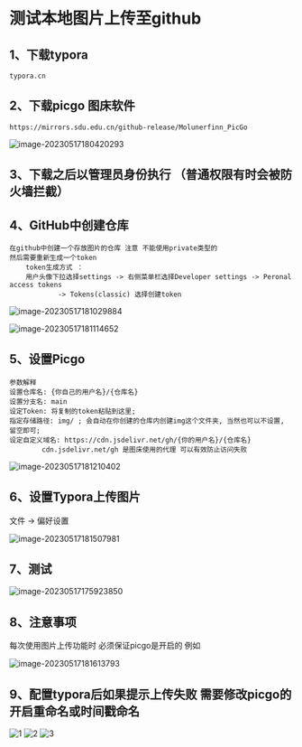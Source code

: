 # 测试本地图片上传至github

## 1、下载typora 

```
typora.cn
```

## 2、下载picgo 图床软件

```
https://mirrors.sdu.edu.cn/github-release/Molunerfinn_PicGo
```

![image-20230517180420293](https://cdn.jsdelivr.net/gh/etjava/TyporaPIC/img/image-20230517180420293.png)

## 3、下载之后以管理员身份执行 （普通权限有时会被防火墙拦截）



## 4、GitHub中创建仓库

```
在github中创建一个存放图片的仓库 注意 不能使用private类型的
然后需要重新生成一个token
	token生成方式 ： 
	用户头像下拉选择settings -> 右侧菜单栏选择Developer settings -> Peronal access tokens
			-> Tokens(classic) 选择创建token
```

![image-20230517181029884](https://cdn.jsdelivr.net/gh/etjava/TyporaPIC/img/image-20230517181029884.png)

![image-20230517181114652](https://cdn.jsdelivr.net/gh/etjava/TyporaPIC/img/image-20230517181114652.png)

## 5、设置Picgo

```
参数解释
设置仓库名: {你自己的用户名}/{仓库名}
设置分支名: main
设定Token: 将复制的token粘贴到这里;
指定存储路径: img/ ; 会自动在你创建的仓库内创建img这个文件夹, 当然也可以不设置, 留空即可;
设定自定义域名: https://cdn.jsdelivr.net/gh/{你的用户名}/{仓库名}
		cdn.jsdelivr.net/gh 是图床使用的代理 可以有效防止访问失败
```

![image-20230517181210402](https://cdn.jsdelivr.net/gh/etjava/TyporaPIC/img/image-20230517181210402.png)

## 6、设置Typora上传图片

文件 -> 偏好设置

![image-20230517181507981](https://cdn.jsdelivr.net/gh/etjava/TyporaPIC/img/image-20230517181507981.png)

## 7、测试

![image-20230517175923850](https://cdn.jsdelivr.net/gh/etjava/TyporaPIC/img/image-20230517175923850.png)

## 8、注意事项

每次使用图片上传功能时 必须保证picgo是开启的 例如

![image-20230517181613793](https://cdn.jsdelivr.net/gh/etjava/TyporaPIC/img/image-20230517181613793.png)

## 9、配置typora后如果提示上传失败 需要修改picgo的开启重命名或时间戳命名
![1](https://github.com/user-attachments/assets/40be412a-db72-4af8-8eea-aa84611fac83)
![2](https://github.com/user-attachments/assets/7ffbb39c-b2b8-4b5a-80c9-2bc025d614e8)
![3](https://github.com/user-attachments/assets/5137f6bd-d42b-4c8f-bb62-565215bcbc89)

